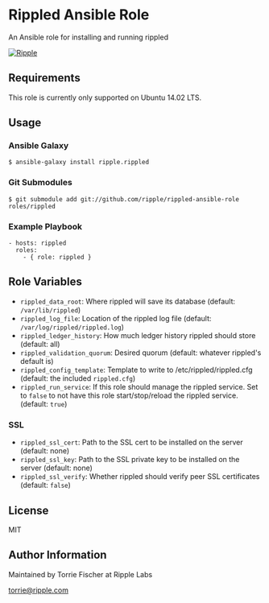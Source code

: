 # Rippled Ansible Role

An Ansible role for installing and running rippled

[![Ripple](https://ripple.com/wp-content/uploads/2014/10/Ripple_attribution_badge_blue1.png)](https://ripple.com)

## Requirements

This role is currently only supported on Ubuntu 14.02 LTS.

## Usage

### Ansible Galaxy

```
$ ansible-galaxy install ripple.rippled
```

### Git Submodules

```
$ git submodule add git://github.com/ripple/rippled-ansible-role roles/rippled
```

### Example Playbook

```
- hosts: rippled
  roles:
    - { role: rippled }
```


## Role Variables

- `rippled_data_root`: Where rippled will save its database (default:
  `/var/lib/rippled`)
- `rippled_log_file`: Location of the rippled log file (default:
  `/var/log/rippled/rippled.log`)
- `rippled_ledger_history`: How much ledger history rippled should store
  (default: all)
- `rippled_validation_quorum`: Desired quorum (default: whatever rippled's
  default is)
- `rippled_config_template`: Template to write to /etc/rippled/rippled.cfg
  (default: the included `rippled.cfg`)
- `rippled_run_service`: If this role should manage the rippled service. Set to
  `false` to not have this role start/stop/reload the rippled service.
  (default: `true`)

### SSL
- `rippled_ssl_cert`: Path to the SSL cert to be installed on the server
  (default: none)
- `rippled_ssl_key`: Path to the SSL private key to be installed on the server
  (default: none)
- `rippled_ssl_verify`: Whether rippled should verify peer SSL certificates
  (default: `false`)

## License

MIT

## Author Information

Maintained by Torrie Fischer at Ripple Labs

torrie@ripple.com
